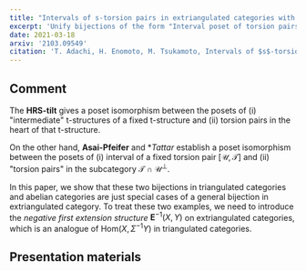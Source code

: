 ```yaml
---
title: "Intervals of s-torsion pairs in extriangulated categories with negative first extensions"
excerpt: 'Unify bijections of the form "Interval poset of torsion pairs is isomorphic to the poset of torsion pairs in another subcategory" in the framework of extriangulated categories'
date: 2021-03-18
arxiv: '2103.09549'
citation: 'T. Adachi, H. Enomoto, M. Tsukamoto, Intervals of $s$-torsion pairs in extriangulated categories with negative first extensions'
---
```


## Comment
The **HRS-tilt** gives a poset isomorphism between  the posets of (i) "intermediate" t-structures of a fixed t-structure and (ii) torsion pairs in the heart of that t-structure.

On the other hand, **Asai-Pfeifer** and **Tattar* establish a poset isomorphism between the posets of (i) interval of a fixed torsion pair $[\mathcal{U},\mathcal{T}]$ and (ii) "torsion pairs" in the subcategory $\mathcal{T} \cap \mathcal{U}^\perp$.

In this paper, we show that these two bijections in triangulated categories and abelian categories are just special cases of a general bijection in extriangulated category. To treat these two examples, we need to introduce the *negative first extension structure* $\mathbf{E}^{-1}(X,Y)$ on extriangulated categories, which is an analogue of $\mathrm{Hom}(X,\Sigma^{-1} Y)$ in triangulated categories.

## Presentation materials
